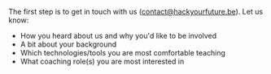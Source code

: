 The first step is to get in touch with us (contact@hackyourfuture.be).  Let us know:
* How you heard about us and why you'd like to be involved
* A bit about your background
* Which technologies/tools you are most comfortable teaching
* What coaching role(s) you are most interested in
